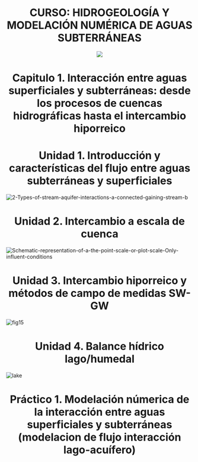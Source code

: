 # <h1 align="center"> CURSO: HIDROGEOLOGÍA Y MODELACIÓN NUMÉRICA DE AGUAS SUBTERRÁNEAS
<div align="center">
	<img src="https://github.com/user-attachments/assets/eb8c988d-cb3b-401f-b02e-dd48bbf5541b.png">
</div>

# <h1 align="center"> Capitulo 1. Interacción entre aguas superficiales y subterráneas: desde los procesos de cuencas hidrográficas hasta el intercambio hiporreico



## <h1 align="center"> Unidad 1. Introducción y características del flujo entre aguas subterráneas y superficiales
![2-Types-of-stream-aquifer-interactions-a-connected-gaining-stream-b](https://github.com/user-attachments/assets/a8ec44c6-84e3-4ae0-9703-983494c3ad62)

## <h1 align="center"> Unidad 2. Intercambio a escala de cuenca
![Schematic-representation-of-a-the-point-scale-or-plot-scale-Only-influent-conditions](https://github.com/user-attachments/assets/ef42f854-d267-41be-ac3f-5fa265903462)

## <h1 align="center"> Unidad 3. Intercambio hiporreico y métodos de campo de medidas SW-GW 
![fig15](https://github.com/user-attachments/assets/24f90712-7a99-409c-a8d1-40b6c3c03c7c)

## <h1 align="center"> Unidad 4. Balance hídrico lago/humedal
![lake](https://github.com/user-attachments/assets/e7382b75-c118-4eeb-a17e-2d556f05cede)

## <h1 align="center"> Práctico 1. Modelación númerica de la interacción entre aguas superficiales y subterráneas (modelacion de flujo interacción lago-acuífero)





